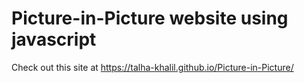 # Picture-in-Picture website using javascript
Check out this site at https://talha-khalil.github.io/Picture-in-Picture/
